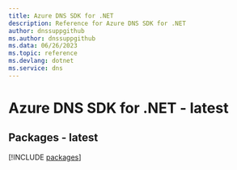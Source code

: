 ```yaml
---
title: Azure DNS SDK for .NET
description: Reference for Azure DNS SDK for .NET
author: dnssuppgithub
ms.author: dnssuppgithub
ms.data: 06/26/2023
ms.topic: reference
ms.devlang: dotnet
ms.service: dns
---
```

# Azure DNS SDK for .NET - latest
## Packages - latest
[!INCLUDE [packages](dns-index.md)]